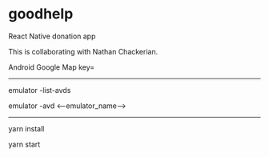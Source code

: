 # goodhelp
React Native donation app

This is collaborating with Nathan Chackerian.

Android Google Map key=

------------
emulator -list-avds

emulator -avd <--emulator_name-->

------------
yarn install

yarn start

